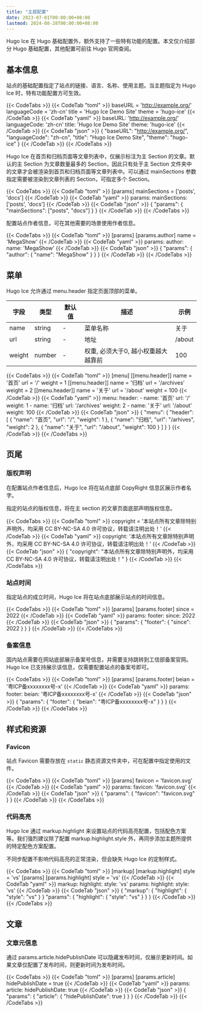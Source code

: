 ```yaml
---
title: "主题配置"
date: 2023-07-01T00:00:00+08:00
lastmod: 2024-08-28T00:00:00+08:00
---
```


Hugo Ice 在 Hugo 基础配置外，额外支持了一些特有功能的配置。本文仅介绍部分 Hugo 基础配置，其他配置可前往 Hugo 官网查阅。

## 基本信息

站点的基础配置指定了站点的链接、语言、名称、使用主题。当主题指定为 Hugo Ice 时，特有功能配置方可生效。

{{< CodeTabs >}}
{{< CodeTab "toml" >}}
baseURL = 'http://example.org/'
languageCode = 'zh-cn'
title = 'Hugo Ice Demo Site'
theme = 'hugo-ice'
{{< /CodeTab >}}
{{< CodeTab "yaml" >}}
baseURL: 'http://example.org/'
languageCode: 'zh-cn'
title: 'Hugo Ice Demo Site'
theme: 'hugo-ice'
{{< /CodeTab >}}
{{< CodeTab "json" >}}
{
  "baseURL": "http://example.org/",
  "languageCode": "zh-cn",
  "title": "Hugo Ice Demo Site",
  "theme": "hugo-ice"
}
{{< /CodeTab >}}
{{< /CodeTabs >}}

Hugo Ice 在首页和归档页面等文章列表中，仅展示标注为主 Section 的文章。默认的主 Section 为文章数量最多的 Section，因此只有处于主 Section 文件夹中的文章才会被渲染到首页和归档页面等文章列表中。可以通过 mainSections 参数指定需要被渲染到文章列表的 Section，可指定多个 Section。

{{< CodeTabs >}}
{{< CodeTab "toml" >}}
[params]
  mainSections = ['posts', 'docs']
{{< /CodeTab >}}
{{< CodeTab "yaml" >}}
params:
  mainSections: ['posts', 'docs']
{{< /CodeTab >}}
{{< CodeTab "json" >}}
{
  "params": {
    "mainSections": ["posts", "docs"]
  }
}
{{< /CodeTab >}}
{{< /CodeTabs >}}

配置站点作者信息，可在其他需要的场景使用作者信息。

{{< CodeTabs >}}
{{< CodeTab "toml" >}}
[params]
  [params.author]
    name = 'MegaShow'
{{< /CodeTab >}}
{{< CodeTab "yaml" >}}
params:
  author:
    name: 'MegaShow'
{{< /CodeTab >}}
{{< CodeTab "json" >}}
{
  "params": {
    "author": {
      "name": "MegaShow"
    }
  }
}
{{< /CodeTab >}}
{{< /CodeTabs >}}

## 菜单

Hugo Ice 允许通过 menu.header 指定页面顶部的菜单。

| 字段 | 类型 | 默认值 | 描述 | 示例 |
|--|--|--|--|--|
| name | string | - | 菜单名称 | 关于 |
| url | string | - | 地址 | /about |
| weight | number | - | 权重, 必须大于0, 越小权重越大越靠前 | 100 |

{{< CodeTabs >}}
{{< CodeTab "toml" >}}
[menu]
[[menu.header]]
  name = '首页'
  url = '/'
  weight = 1
[[menu.header]]
  name = '归档'
  url = '/archives'
  weight = 2
[[menu.header]]
  name = '关于'
  url = '/about'
  weight = 100
{{< /CodeTab >}}
{{< CodeTab "yaml" >}}
menu:
  header:
    - name: '首页'
      url: '/'
      weight: 1
    - name: '归档'
      url: '/archives'
      weight: 2
    - name: '关于'
      url: '/about'
      weight: 100
{{< /CodeTab >}}
{{< CodeTab "json" >}}
{
  "menu": {
    "header": [
      {
        "name": "首页",
        "url": "/",
        "weight": 1
      },
      {
        "name": "归档",
        "url": "/arhives",
        "weight": 2
      },
      {
        "name": "关于",
        "url": "/about",
        "weight": 100
      }
    ]
  }
}
{{< /CodeTab >}}
{{< /CodeTabs >}}

## 页尾

### 版权声明

在配置站点作者信息后，Hugo Ice 将在站点底部 CopyRight 信息区展示作者名字。

指定的站点的版权信息，将在主 section 的文章页面底部声明版权信息。

{{< CodeTabs >}}
{{< CodeTab "toml" >}}
copyright = '本站点所有文章除特别声明外，均采用 CC BY-NC-SA 4.0 许可协议，转载请注明出处！'
{{< /CodeTab >}}
{{< CodeTab "yaml" >}}
copyright: '本站点所有文章除特别声明外，均采用 CC BY-NC-SA 4.0 许可协议，转载请注明出处！'
{{< /CodeTab >}}
{{< CodeTab "json" >}}
{
  "copyright": "本站点所有文章除特别声明外，均采用 CC BY-NC-SA 4.0 许可协议，转载请注明出处！"
}
{{< /CodeTab >}}
{{< /CodeTabs >}}

### 站点时间

指定站点的成立时间，Hugo Ice 将在站点底部展示站点的时间信息。

{{< CodeTabs >}}
{{< CodeTab "toml" >}}
[params]
  [params.footer]
    since = 2022
{{< /CodeTab >}}
{{< CodeTab "yaml" >}}
params:
  footer:
    since: 2022
{{< /CodeTab >}}
{{< CodeTab "json" >}}
{
  "params": {
    "footer": {
      "since": 2022
    }
  }
}
{{< /CodeTab >}}
{{< /CodeTabs >}}

### 备案信息

国内站点需要在网站底部展示备案号信息，并需要支持跳转到工信部备案官网。Hugo Ice 已支持展示该信息，仅需要配置站点的备案号即可。

{{< CodeTabs >}}
{{< CodeTab "toml" >}}
[params]
  [params.footer]
    beian = '粤ICP备xxxxxxxx号-x'
{{< /CodeTab >}}
{{< CodeTab "yaml" >}}
params:
  footer:
    beian: '粤ICP备xxxxxxxx号-x'
{{< /CodeTab >}}
{{< CodeTab "json" >}}
{
  "params": {
    "footer": {
      "beian": "粤ICP备xxxxxxxx号-x"
    }
  }
}
{{< /CodeTab >}}
{{< /CodeTabs >}}

## 样式和资源

### Favicon

站点 Favicon 需要存放在 `static` 静态资源文件夹中，可在配置中指定使用的文件。

{{< CodeTabs >}}
{{< CodeTab "toml" >}}
[params]
  favicon = 'favicon.svg'
{{< /CodeTab >}}
{{< CodeTab "yaml" >}}
params:
  favicon: 'favicon.svg'
{{< /CodeTab >}}
{{< CodeTab "json" >}}
{
  "params": {
    "favicon": "favicon.svg"
  }
}
{{< /CodeTab >}}
{{< /CodeTabs >}}

### 代码高亮

Hugo Ice 通过 markup.highlight 来设置站点的代码高亮配置，包括配色方案等。我们强烈建议除了配置 markup.highlight.style 外，再同步添加主题所提供的特定配色方案配置。

不同步配置不影响代码高亮的正常渲染，但会缺失 Hugo Ice 的定制样式。

{{< CodeTabs >}}
{{< CodeTab "toml" >}}
[markup]
  [markup.highlight]
    style = 'vs'
[params]
  [params.highlight]
    style = 'vs'
{{< /CodeTab >}}
{{< CodeTab "yaml" >}}
markup:
  highlight:
    style: 'vs'
params:
  highlight:
    style: 'vs'
{{< /CodeTab >}}
{{< CodeTab "json" >}}
{
  "markup": {
    "highlight": {
      "style": "vs"
    }
  }
  "params": {
    "highlight": {
      "style": "vs"
    }
  }
}
{{< /CodeTab >}}
{{< /CodeTabs >}}

## 文章

### 文章元信息

通过 params.article.hidePublishDate 可以隐藏发布时间，仅展示更新时间。如果文章仅配置了发布时间，则更新时间为发布时间。

{{< CodeTabs >}}
{{< CodeTab "toml" >}}
[params]
  [params.article]
    hidePublishDate = true
{{< /CodeTab >}}
{{< CodeTab "yaml" >}}
params:
  article:
    hidePublishDate: true
{{< /CodeTab >}}
{{< CodeTab "json" >}}
{
  "params": {
    "article": {
      "hidePublishDate": true
    }
  }
}
{{< /CodeTab >}}
{{< /CodeTabs >}}
